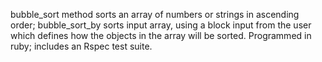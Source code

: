 bubble_sort method sorts an array of numbers or strings in ascending order; bubble_sort_by sorts input array, using a block input from the user which defines how the objects in the array will be sorted.  Programmed in ruby; includes an Rspec test suite.

